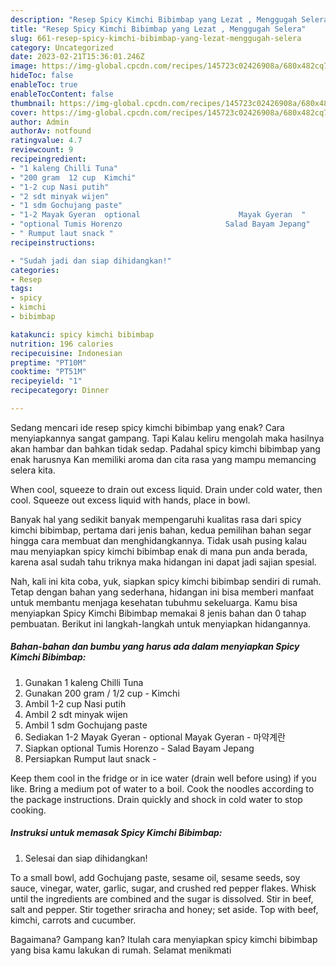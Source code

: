 ```yaml
---
description: "Resep Spicy Kimchi Bibimbap yang Lezat , Menggugah Selera"
title: "Resep Spicy Kimchi Bibimbap yang Lezat , Menggugah Selera"
slug: 661-resep-spicy-kimchi-bibimbap-yang-lezat-menggugah-selera
category: Uncategorized
date: 2023-02-21T15:36:01.246Z
image: https://img-global.cpcdn.com/recipes/145723c02426908a/680x482cq70/spicy-kimchi-bibimbap-foto-resep-utama.jpg
hideToc: false
enableToc: true
enableTocContent: false
thumbnail: https://img-global.cpcdn.com/recipes/145723c02426908a/680x482cq70/spicy-kimchi-bibimbap-foto-resep-utama.jpg
cover: https://img-global.cpcdn.com/recipes/145723c02426908a/680x482cq70/spicy-kimchi-bibimbap-foto-resep-utama.jpg
author: Admin
authorAv: notfound
ratingvalue: 4.7
reviewcount: 9
recipeingredient:
- "1 kaleng Chilli Tuna"
- "200 gram  12 cup  Kimchi"
- "1-2 cup Nasi putih"
- "2 sdt minyak wijen"
- "1 sdm Gochujang paste"
- "1-2 Mayak Gyeran  optional                      Mayak Gyeran  "
- "optional Tumis Horenzo                       Salad Bayam Jepang"
- " Rumput laut snack "
recipeinstructions:

- "Sudah jadi dan siap dihidangkan!"
categories:
- Resep
tags:
- spicy
- kimchi
- bibimbap

katakunci: spicy kimchi bibimbap 
nutrition: 196 calories
recipecuisine: Indonesian
preptime: "PT10M"
cooktime: "PT51M"
recipeyield: "1"
recipecategory: Dinner

---
```



Sedang mencari ide resep spicy kimchi bibimbap yang enak? Cara menyiapkannya sangat gampang. Tapi Kalau keliru mengolah maka hasilnya akan hambar dan bahkan tidak sedap. Padahal spicy kimchi bibimbap yang enak harusnya Kan memiliki aroma dan cita rasa yang mampu memancing selera kita.


When cool, squeeze to drain out excess liquid. Drain under cold water, then cool. Squeeze out excess liquid with hands, place in bowl.

Banyak hal yang sedikit banyak mempengaruhi kualitas rasa dari spicy kimchi bibimbap, pertama dari jenis bahan, kedua pemilihan bahan segar hingga cara membuat dan menghidangkannya. Tidak usah pusing kalau mau menyiapkan spicy kimchi bibimbap enak di mana pun anda berada, karena asal sudah tahu triknya maka hidangan ini dapat jadi sajian spesial.


Nah, kali ini kita coba, yuk, siapkan spicy kimchi bibimbap sendiri di rumah. Tetap dengan bahan yang sederhana, hidangan ini bisa memberi manfaat untuk membantu menjaga kesehatan tubuhmu sekeluarga. Kamu bisa menyiapkan Spicy Kimchi Bibimbap memakai 8 jenis bahan dan 0 tahap pembuatan. Berikut ini langkah-langkah untuk menyiapkan hidangannya.

<!--inarticleads1-->

##### Bahan-bahan dan bumbu yang harus ada dalam menyiapkan Spicy Kimchi Bibimbap:

1. Gunakan 1 kaleng Chilli Tuna
1. Gunakan 200 gram / 1/2 cup - Kimchi
1. Ambil 1-2 cup Nasi putih
1. Ambil 2 sdt minyak wijen
1. Ambil 1 sdm Gochujang paste
1. Sediakan 1-2 Mayak Gyeran - optional                      Mayak Gyeran - 마약계란
1. Siapkan optional Tumis Horenzo -                      Salad Bayam Jepang
1. Persiapkan  Rumput laut snack -


Keep them cool in the fridge or in ice water (drain well before using) if you like. Bring a medium pot of water to a boil. Cook the noodles according to the package instructions. Drain quickly and shock in cold water to stop cooking. 

<!--inarticleads2-->

##### Instruksi untuk memasak Spicy Kimchi Bibimbap:


1. Selesai dan siap dihidangkan!

To a small bowl, add Gochujang paste, sesame oil, sesame seeds, soy sauce, vinegar, water, garlic, sugar, and crushed red pepper flakes. Whisk until the ingredients are combined and the sugar is dissolved. Stir in beef, salt and pepper. Stir together sriracha and honey; set aside. Top with beef, kimchi, carrots and cucumber. 

Bagaimana? Gampang kan? Itulah cara menyiapkan spicy kimchi bibimbap yang bisa kamu lakukan di rumah. Selamat menikmati
